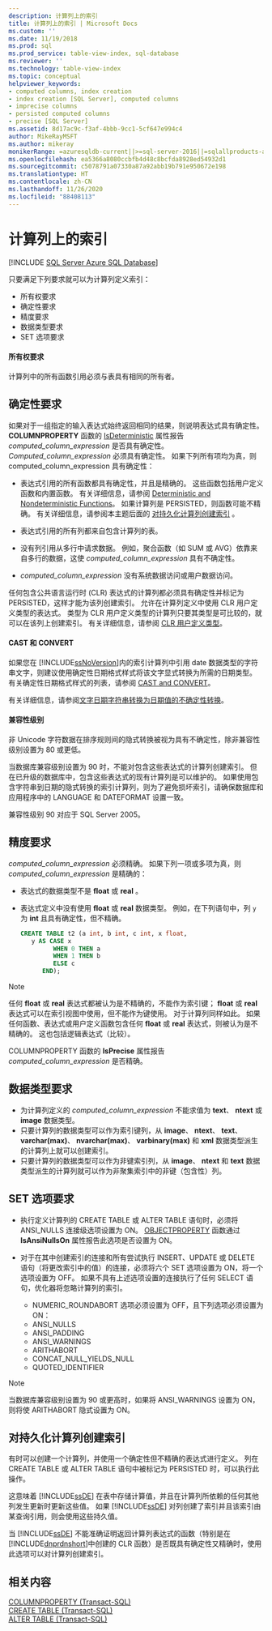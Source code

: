 ```yaml
---
description: 计算列上的索引
title: 计算列上的索引 | Microsoft Docs
ms.custom: ''
ms.date: 11/19/2018
ms.prod: sql
ms.prod_service: table-view-index, sql-database
ms.reviewer: ''
ms.technology: table-view-index
ms.topic: conceptual
helpviewer_keywords:
- computed columns, index creation
- index creation [SQL Server], computed columns
- imprecise columns
- persisted computed columns
- precise [SQL Server]
ms.assetid: 8d17ac9c-f3af-4bbb-9cc1-5cf647e994c4
author: MikeRayMSFT
ms.author: mikeray
monikerRange: =azuresqldb-current||>=sql-server-2016||=sqlallproducts-allversions||>=sql-server-linux-2017||=azuresqldb-mi-current
ms.openlocfilehash: ea5366a8080ccbfb4d48c8bcfda8928ed54932d1
ms.sourcegitcommit: c5078791a07330a87a92abb19b791e950672e198
ms.translationtype: HT
ms.contentlocale: zh-CN
ms.lasthandoff: 11/26/2020
ms.locfileid: "88408113"
---
```

# <a name="indexes-on-computed-columns"></a>计算列上的索引
[!INCLUDE [SQL Server Azure SQL Database](../../includes/applies-to-version/sql-asdb.md)]

只要满足下列要求就可以为计算列定义索引：  
  
-   所有权要求  
-   确定性要求  
-   精度要求  
-   数据类型要求  
-   SET 选项要求  
  
#### <a name="ownership-requirements"></a>所有权要求
  
计算列中的所有函数引用必须与表具有相同的所有者。  
  
## <a name="determinism-requirements"></a>确定性要求  

如果对于一组指定的输入表达式始终返回相同的结果，则说明表达式具有确定性。 **COLUMNPROPERTY** 函数的 [IsDeterministic](../../t-sql/functions/columnproperty-transact-sql.md) 属性报告 *computed_column_expression* 是否具有确定性。  
*Computed_column_expression* 必须具有确定性。 如果下列所有项均为真，则 computed_column_expression 具有确定性：  
  
-   表达式引用的所有函数都具有确定性，并且是精确的。 这些函数包括用户定义函数和内置函数。 有关详细信息，请参阅 [Deterministic and Nondeterministic Functions](../../relational-databases/user-defined-functions/deterministic-and-nondeterministic-functions.md)。 如果计算列是 PERSISTED，则函数可能不精确。 有关详细信息，请参阅本主题后面的 [对持久化计算列创建索引](#BKMK_persisted) 。  
  
-   表达式引用的所有列都来自包含计算列的表。  
  
-   没有列引用从多行中请求数据。 例如，聚合函数（如 SUM 或 AVG）依靠来自多行的数据，这使 *computed_column_expression* 具有不确定性。  
  
-   *computed_column_expression* 没有系统数据访问或用户数据访问。  
  
任何包含公共语言运行时 (CLR) 表达式的计算列都必须具有确定性并标记为 PERSISTED，这样才能为该列创建索引。 允许在计算列定义中使用 CLR 用户定义类型的表达式。 类型为 CLR 用户定义类型的计算列只要其类型是可比较的，就可以在该列上创建索引。 有关详细信息，请参阅 [CLR 用户定义类型](../../relational-databases/clr-integration-database-objects-user-defined-types/clr-user-defined-types.md)。  

#### <a name="cast-and-convert"></a>CAST 和 CONVERT

如果您在 [!INCLUDE[ssNoVersion](../../includes/ssnoversion-md.md)]内的索引计算列中引用 date 数据类型的字符串文字，则建议使用确定性日期格式样式将该文字显式转换为所需的日期类型。 有关确定性日期格式样式的列表，请参阅 [CAST and CONVERT](../../t-sql/functions/cast-and-convert-transact-sql.md)。 

有关详细信息，请参阅[文字日期字符串转换为日期值的不确定性转换](../../t-sql/data-types/nondeterministic-convert-date-literals.md)。

#### <a name="compatibility-level"></a>兼容性级别

非 Unicode 字符数据在排序规则间的隐式转换被视为具有不确定性，除非兼容性级别设置为 80 或更低。  

当数据库兼容级别设置为 90 时，不能对包含这些表达式的计算列创建索引。 但在已升级的数据库中，包含这些表达式的现有计算列是可以维护的。 如果使用包含字符串到日期的隐式转换的索引计算列，则为了避免损坏索引，请确保数据库和应用程序中的 LANGUAGE 和 DATEFORMAT 设置一致。

兼容性级别 90 对应于 SQL Server 2005。



## <a name="precision-requirements"></a>精度要求
  
 *computed_column_expression* 必须精确。 如果下列一项或多项为真，则 *computed_column_expression* 是精确的：  
  
-   表达式的数据类型不是 **float** 或 **real** 。  
-   表达式定义中没有使用 **float** 或 **real** 数据类型。 例如，在下列语句中，列 `y` 为 **int** 且具有确定性，但不精确。  
  
    ```sql  
    CREATE TABLE t2 (a int, b int, c int, x float,   
       y AS CASE x   
             WHEN 0 THEN a   
             WHEN 1 THEN b   
             ELSE c   
          END);  
    ```  
  
> [!NOTE]  
> 任何 **float** 或 **real** 表达式都被认为是不精确的，不能作为索引键； **float** 或 **real** 表达式可以在索引视图中使用，但不能作为键使用。 对于计算列同样如此。 如果任何函数、表达式或用户定义函数包含任何 **float** 或 **real** 表达式，则被认为是不精确的。 这也包括逻辑表达式（比较）。  
  
COLUMNPROPERTY 函数的 **IsPrecise** 属性报告 *computed_column_expression* 是否精确。  


## <a name="data-type-requirements"></a>数据类型要求
  
-   为计算列定义的 *computed_column_expression* 不能求值为 **text**、 **ntext** 或 **image** 数据类型。  
-   只要计算列的数据类型可以作为索引键列，从 **image**、 **ntext**、 **text**、 **varchar(max)**、 **nvarchar(max)**、 **varbinary(max)** 和 **xml** 数据类型派生的计算列上就可以创建索引。  
-   只要计算列的数据类型可以作为非键索引列，从 **image**、 **ntext** 和 **text** 数据类型派生的计算列就可以作为非聚集索引中的非键（包含性）列。  


## <a name="set-option-requirements"></a>SET 选项要求
  
-   执行定义计算列的 CREATE TABLE 或 ALTER TABLE 语句时，必须将 ANSI_NULLS 连接级选项设置为 ON。 [OBJECTPROPERTY](../../t-sql/functions/objectproperty-transact-sql.md) 函数通过 **IsAnsiNullsOn** 属性报告此选项是否设置为 ON。  
-   对于在其中创建索引的连接和所有尝试执行 INSERT、UPDATE 或 DELETE 语句（将更改索引中的值）的连接，必须将六个 SET 选项设置为 ON，将一个选项设置为 OFF。 如果不具有上述选项设置的连接执行了任何 SELECT 语句，优化器将忽略计算列的索引。  
  
    -   NUMERIC_ROUNDABORT 选项必须设置为 OFF，且下列选项必须设置为 ON：  
    -   ANSI_NULLS  
    -   ANSI_PADDING  
    -   ANSI_WARNINGS  
    -   ARITHABORT  
    -   CONCAT_NULL_YIELDS_NULL  
    -   QUOTED_IDENTIFIER  
  
> [!NOTE]
> 当数据库兼容级别设置为 90 或更高时，如果将 ANSI_WARNINGS 设置为 ON，则将使 ARITHABORT 隐式设置为 ON。  
  
## <a name="creating-indexes-on-persisted-computed-columns"></a><a name="BKMK_persisted"></a> 对持久化计算列创建索引  

有时可以创建一个计算列，并使用一个确定性但不精确的表达式进行定义。 列在 CREATE TABLE 或 ALTER TABLE 语句中被标记为 PERSISTED 时，可以执行此操作。

这意味着 [!INCLUDE[ssDE](../../includes/ssde-md.md)] 在表中存储计算值，并且在计算列所依赖的任何其他列发生更新时更新这些值。 如果 [!INCLUDE[ssDE](../../includes/ssde-md.md)] 对列创建了索引并且该索引由某查询引用，则会使用这些持久值。

当 [!INCLUDE[ssDE](../../includes/ssde-md.md)] 不能准确证明返回计算列表达式的函数（特别是在 [!INCLUDE[dnprdnshort](../../includes/dnprdnshort-md.md)]中创建的 CLR 函数）是否既具有确定性又精确时，使用此选项可以对计算列创建索引。  


  
## <a name="related-content"></a>相关内容  
 [COLUMNPROPERTY &#40;Transact-SQL&#41;](../../t-sql/functions/columnproperty-transact-sql.md)   
 [CREATE TABLE (Transact-SQL)](../../t-sql/statements/create-table-transact-sql.md)    
 [ALTER TABLE (Transact-SQL)](../../t-sql/statements/alter-table-transact-sql.md)
  
  
